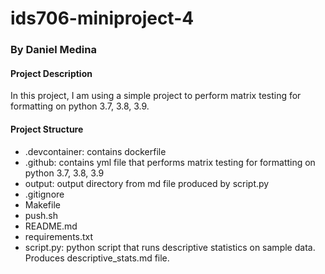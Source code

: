 # ids706-miniproject-4

### By Daniel Medina

#### Project Description
In this project, I am using a simple project to perform matrix testing for formatting on python 3.7, 3.8, 3.9.

#### Project Structure
* .devcontainer: contains dockerfile
* .github: contains yml file that performs matrix testing for formatting on python 3.7, 3.8, 3.9
* output: output directory from md file produced by script.py
* .gitignore
* Makefile
* push.sh
* README.md
* requirements.txt
* script.py: python script that runs descriptive statistics on sample data. Produces descriptive_stats.md file.